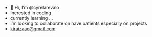 - 👋 Hi, I’m @cyrelarevalo
- Inerested in coding
- currently learning ...
- I’m looking to collaborate on have patients especially on projects
- kiraizaac@gmail.com

<!---
cyrelarevalo/cyrelarevalo is a ✨ special ✨ repository because its `README.md` (this file) appears on your GitHub profile.
You can click the Preview link to take a look at your changes.
--->
